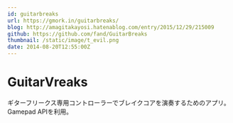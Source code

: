 ```yaml
---
id: guitarbreaks
url: https://gmork.in/guitarbreaks/
blog: http://amagitakayosi.hatenablog.com/entry/2015/12/29/215009
github: https://github.com/fand/GuitarBreaks
thumbnail: /static/image/t_evil.png
date: 2014-08-20T12:55:00Z
---
```

# GuitarVreaks

ギターフリークス専用コントローラーでブレイクコアを演奏するためのアプリ。
Gamepad APIを利用。
